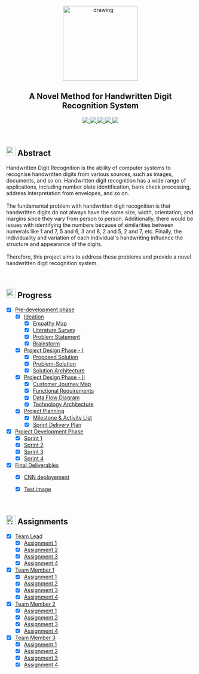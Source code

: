 <br>
<div align="center">
  <img src="https://upload.wikimedia.org/wikipedia/commons/5/51/IBM_logo.svg" align="center" alt="drawing" width="200" />
  <h2 align="center">A Novel Method for Handwritten Digit Recognition System</h2>
</div>


<p align="center">
  <a href="https://www.python.org/">
    <img src="https://img.shields.io/badge/python-ff2626.svg?style=for-the-badge&logo=python&logoColor=white">
  </a>
  <a href="https://flask.palletsprojects.com/">
    <img src="https://img.shields.io/badge/flask-000000.svg?style=for-the-badge&logo=flask&logoColor=white">
  </a>
  <a href="https://pandas.pydata.org/">
    <img src="https://img.shields.io/badge/pandas-150458.svg?style=for-the-badge&logo=pandas&logoColor=white">
  </a>
  <a href="https://www.tensorflow.org/">
    <img src="https://img.shields.io/badge/Tensorflow-ff7626.svg?style=for-the-badge&logo=Tensorflow&logoColor=white">
  </a>
  <a href="https://www.ibm.com/cloud">
    <img src="https://img.shields.io/badge/IBM%20Cloud-990aff?style=for-the-badge&logo=IBM%20Cloud&logoColor=white">
  </a>
</p>
<br>


<h2>
  <img src="https://raw.githubusercontent.com/Tarikul-Islam-Anik/Animated-Fluent-Emojis/master/Emojis/Travel%20and%20places/Star.png" width="25" height="25" />
  Abstract
</h2>

<p>Handwritten Digit Recognition is the ability of computer systems to recognise handwritten digits from various
  sources, such as images, documents, and so on. Handwritten digit recognition has a wide range of applications,
  including number plate identification, bank check processing, address interpretation from envelopes, and so
  on.<br><br>
  The fundamental problem with handwritten digit recognition is that handwritten digits do not always have the same
  size, width, orientation, and margins since they vary from person to person. Additionally, there would be issues with
  identifying the numbers because of similarities between numerals like 1 and 7, 5 and 6, 3 and 8, 2 and 5, 2 and 7,
  etc. Finally, the individuality and variation of each individual's handwriting influence the structure and appearance
  of the digits.<br><br>
  Therefore, this project aims to address these problems and provide a novel handwritten digit recognition system.</p>
<br>


<h2>
  <img src="https://raw.githubusercontent.com/Tarikul-Islam-Anik/Animated-Fluent-Emojis/master/Emojis/Travel%20and%20places/Fire.png" width="25" height="25" />
  Progress
</h2>

- [x] [Pre-development phase](https://github.com/IBM-EPBL/IBM-Project-37435-1660309097/tree/main/IBM_PROJECT-A_NOVEL_METHOD_FOR_HANDWRITTEN_DIGIT_RECOGNITION_SYSTEM/PRE_DEVELOPMENT_PHASE)
  - [x] [Ideation](https://github.com/IBM-EPBL/IBM-Project-37435-1660309097/tree/main/IBM_PROJECT-A_NOVEL_METHOD_FOR_HANDWRITTEN_DIGIT_RECOGNITION_SYSTEM/PRE_DEVELOPMENT_PHASE/IDEATION)
    - [x] [Empathy Map](https://github.com/IBM-EPBL/IBM-Project-37435-1660309097/blob/main/IBM_PROJECT-A_NOVEL_METHOD_FOR_HANDWRITTEN_DIGIT_RECOGNITION_SYSTEM/PRE_DEVELOPMENT_PHASE/IDEATION/EMPATHY_MAP.png)
    - [x] [Literature Survey](https://github.com/IBM-EPBL/IBM-Project-37435-1660309097/blob/main/IBM_PROJECT-A_NOVEL_METHOD_FOR_HANDWRITTEN_DIGIT_RECOGNITION_SYSTEM/PRE_DEVELOPMENT_PHASE/IDEATION/LITERATURE_SURVEY.pdf)
    - [x] [Problem Statement](https://github.com/IBM-EPBL/IBM-Project-133-1658212729/blob/main/Project%20Design%20%26%20Planning/Ideation%20Phase/Problem%20Statement.jpg)
    - [x] [Brainstorm](https://github.com/IBM-EPBL/IBM-Project-37435-1660309097/blob/main/IBM_PROJECT-A_NOVEL_METHOD_FOR_HANDWRITTEN_DIGIT_RECOGNITION_SYSTEM/PRE_DEVELOPMENT_PHASE/IDEATION/BRAIN_STORM.pdf)
  - [x] [Project Design Phase - I](https://github.com/IBM-EPBL/IBM-Project-37435-1660309097/tree/main/IBM_PROJECT-A_NOVEL_METHOD_FOR_HANDWRITTEN_DIGIT_RECOGNITION_SYSTEM/PRE_DEVELOPMENT_PHASE/PROJECT_DESIGN_PHASE1)
    - [x] [Proposed Solution](https://github.com/IBM-EPBL/IBM-Project-37435-1660309097/blob/main/IBM_PROJECT-A_NOVEL_METHOD_FOR_HANDWRITTEN_DIGIT_RECOGNITION_SYSTEM/PRE_DEVELOPMENT_PHASE/PROJECT_DESIGN_PHASE1/PROPOSED_SOLUTION.pdf.pdf)
    - [x] [Problem-Solution](https://github.com/IBM-EPBL/IBM-Project-37435-1660309097/blob/main/IBM_PROJECT-A_NOVEL_METHOD_FOR_HANDWRITTEN_DIGIT_RECOGNITION_SYSTEM/PRE_DEVELOPMENT_PHASE/PROJECT_DESIGN_PHASE1/PROBLEM_SOLUTION_FIT.pdf)
    - [x] [Solution Architecture](https://github.com/IBM-EPBL/IBM-Project-37435-1660309097/blob/main/IBM_PROJECT-A_NOVEL_METHOD_FOR_HANDWRITTEN_DIGIT_RECOGNITION_SYSTEM/PRE_DEVELOPMENT_PHASE/PROJECT_DESIGN_PHASE1/SOLUTION_ARCHITECTURE.pdf)
  - [x] [Project Design Phase - II](https://github.com/IBM-EPBL/IBM-Project-37435-1660309097/tree/main/IBM_PROJECT-A_NOVEL_METHOD_FOR_HANDWRITTEN_DIGIT_RECOGNITION_SYSTEM/PRE_DEVELOPMENT_PHASE/PROJECT_DESIGN_PHASE2)
    - [x] [Customer Journey Map](https://github.com/IBM-EPBL/IBM-Project-37435-1660309097/blob/main/IBM_PROJECT-A_NOVEL_METHOD_FOR_HANDWRITTEN_DIGIT_RECOGNITION_SYSTEM/PRE_DEVELOPMENT_PHASE/PROJECT_DESIGN_PHASE2/CUSTOMER_JOURNEY_MAP.pdf)
    - [x] [Functional Requirements](https://github.com/IBM-EPBL/IBM-Project-37435-1660309097/blob/main/IBM_PROJECT-A_NOVEL_METHOD_FOR_HANDWRITTEN_DIGIT_RECOGNITION_SYSTEM/PRE_DEVELOPMENT_PHASE/PROJECT_DESIGN_PHASE2/FUNCTIONAL_REQUIREMENTS.pdf)
    - [x] [Data Flow Diagram](https://github.com/IBM-EPBL/IBM-Project-37435-1660309097/blob/main/IBM_PROJECT-A_NOVEL_METHOD_FOR_HANDWRITTEN_DIGIT_RECOGNITION_SYSTEM/PRE_DEVELOPMENT_PHASE/PROJECT_DESIGN_PHASE2/DATA_FLOW_DIAGRAM.pdf)
    - [x] [Technology Architecture](https://github.com/IBM-EPBL/IBM-Project-37435-1660309097/blob/main/IBM_PROJECT-A_NOVEL_METHOD_FOR_HANDWRITTEN_DIGIT_RECOGNITION_SYSTEM/PRE_DEVELOPMENT_PHASE/PROJECT_DESIGN_PHASE2/TECHNOLOGY_ARCHITECTURE.pdf)
  - [x] [Project Planning](https://github.com/IBM-EPBL/IBM-Project-37435-1660309097/tree/main/IBM_PROJECT-A_NOVEL_METHOD_FOR_HANDWRITTEN_DIGIT_RECOGNITION_SYSTEM/PRE_DEVELOPMENT_PHASE/PROJECT_PLANNING)
    - [x] [Milestone & Activity List](https://github.com/IBM-EPBL/IBM-Project-37435-1660309097/blob/main/IBM_PROJECT-A_NOVEL_METHOD_FOR_HANDWRITTEN_DIGIT_RECOGNITION_SYSTEM/PRE_DEVELOPMENT_PHASE/PROJECT_PLANNING/MILESTONE_AND_ACTIVITY_LIST.docx)
    - [x] [Sprint Delivery Plan](https://github.com/IBM-EPBL/IBM-Project-37435-1660309097/blob/main/IBM_PROJECT-A_NOVEL_METHOD_FOR_HANDWRITTEN_DIGIT_RECOGNITION_SYSTEM/PRE_DEVELOPMENT_PHASE/PROJECT_PLANNING/SPRINT_DELIVERY_PLAN.docx)
- [x] [Project Development Phase](https://github.com/IBM-EPBL/IBM-Project-37435-1660309097/tree/main/IBM_PROJECT-A_NOVEL_METHOD_FOR_HANDWRITTEN_DIGIT_RECOGNITION_SYSTEM/PROJECT_DEVELOPMENT_PHASE)
  - [x] [Sprint 1](https://github.com/IBM-EPBL/IBM-Project-37435-1660309097/tree/main/IBM_PROJECT-A_NOVEL_METHOD_FOR_HANDWRITTEN_DIGIT_RECOGNITION_SYSTEM/PROJECT_DEVELOPMENT_PHASE/SPRINT_1)
  - [x] [Sprint 2](https://github.com/IBM-EPBL/IBM-Project-37435-1660309097/tree/main/IBM_PROJECT-A_NOVEL_METHOD_FOR_HANDWRITTEN_DIGIT_RECOGNITION_SYSTEM/PROJECT_DEVELOPMENT_PHASE/SPRINT_2)
  - [x] [Sprint 3](https://github.com/IBM-EPBL/IBM-Project-37435-1660309097/tree/main/IBM_PROJECT-A_NOVEL_METHOD_FOR_HANDWRITTEN_DIGIT_RECOGNITION_SYSTEM/PROJECT_DEVELOPMENT_PHASE/SPRINT_3)
  - [x] [Sprint 4](https://github.com/IBM-EPBL/IBM-Project-37435-1660309097/tree/main/IBM_PROJECT-A_NOVEL_METHOD_FOR_HANDWRITTEN_DIGIT_RECOGNITION_SYSTEM/PROJECT_DEVELOPMENT_PHASE/SPRINT_4)
- [x] [Final Deliverables](https://github.com/IBM-EPBL/IBM-Project-37435-1660309097/tree/main/IBM_PROJECT-A_NOVEL_METHOD_FOR_HANDWRITTEN_DIGIT_RECOGNITION_SYSTEM/FINAL_DELIVERABLES)
    - [x] [CNN deployement](https://github.com/IBM-EPBL/IBM-Project-37435-1660309097/blob/main/IBM_PROJECT-A_NOVEL_METHOD_FOR_HANDWRITTEN_DIGIT_RECOGNITION_SYSTEM/FINAL_DELIVERABLES/CNN_DEPLOYMENTS.ipynb)
    - [x] [Test image](https://github.com/IBM-EPBL/IBM-Project-37435-1660309097/blob/main/IBM_PROJECT-A_NOVEL_METHOD_FOR_HANDWRITTEN_DIGIT_RECOGNITION_SYSTEM/FINAL_DELIVERABLES/test_image.jpg)


<br>


<h2> 
  <img src="https://raw.githubusercontent.com/Tarikul-Islam-Anik/Animated-Fluent-Emojis/master/Emojis/Travel%20and%20places/High%20Voltage.png" alt="High Voltage" width="25" height="25" /> Assignments 
</h2>

- [x] [Team Lead](https://github.com/IBM-EPBL/IBM-Project-37435-1660309097/tree/main/IBM_PROJECT-A_NOVEL_METHOD_FOR_HANDWRITTEN_DIGIT_RECOGNITION_SYSTEM/ASSESSMENTS/TEAM_LEAD_SOWMIYA%20A)
  - [x] [Assignment 1](https://github.com/IBM-EPBL/IBM-Project-37435-1660309097/blob/main/IBM_PROJECT-A_NOVEL_METHOD_FOR_HANDWRITTEN_DIGIT_RECOGNITION_SYSTEM/ASSESSMENTS/TEAM_LEAD_SOWMIYA%20A/ASSIGNMENT_1_111919106058(SOWMIYA%20A).ipynb)
  - [x] [Assignment 2](https://github.com/IBM-EPBL/IBM-Project-37435-1660309097/blob/main/IBM_PROJECT-A_NOVEL_METHOD_FOR_HANDWRITTEN_DIGIT_RECOGNITION_SYSTEM/ASSESSMENTS/TEAM_LEAD_SOWMIYA%20A/ASSIGNMENT_2_111919106058(SOWMIYA%20A).ipynb)
  - [x] [Assignment 3](https://github.com/IBM-EPBL/IBM-Project-37435-1660309097/blob/main/IBM_PROJECT-A_NOVEL_METHOD_FOR_HANDWRITTEN_DIGIT_RECOGNITION_SYSTEM/ASSESSMENTS/TEAM_LEAD_SOWMIYA%20A/ASSIGNMENT_3_111919106058(SOWMIYA%20A).ipynb)
  - [x] [Assignment 4](https://github.com/IBM-EPBL/IBM-Project-37435-1660309097/blob/main/IBM_PROJECT-A_NOVEL_METHOD_FOR_HANDWRITTEN_DIGIT_RECOGNITION_SYSTEM/ASSESSMENTS/TEAM_LEAD_SOWMIYA%20A/ASSIGNMENT_4_111919106058(SOWMIYA%20A).ipynb)
- [x] [Team Member 1](https://github.com/IBM-EPBL/IBM-Project-37435-1660309097/tree/main/IBM_PROJECT-A_NOVEL_METHOD_FOR_HANDWRITTEN_DIGIT_RECOGNITION_SYSTEM/ASSESSMENTS/M1_NIVETHA%20S)
  - [x] [Assignment 1](https://github.com/IBM-EPBL/IBM-Project-37435-1660309097/blob/main/IBM_PROJECT-A_NOVEL_METHOD_FOR_HANDWRITTEN_DIGIT_RECOGNITION_SYSTEM/ASSESSMENTS/M1_NIVETHA%20S/ASSIGNMENT_1_111919106045(NIVETHA%20S).ipynb)
  - [x] [Assignment 2](https://github.com/IBM-EPBL/IBM-Project-37435-1660309097/blob/main/IBM_PROJECT-A_NOVEL_METHOD_FOR_HANDWRITTEN_DIGIT_RECOGNITION_SYSTEM/ASSESSMENTS/M1_NIVETHA%20S/ASSIGNMENT_2_111919106045(NIVETHA%20S).ipynb)
  - [x] [Assignment 3](https://github.com/IBM-EPBL/IBM-Project-37435-1660309097/blob/main/IBM_PROJECT-A_NOVEL_METHOD_FOR_HANDWRITTEN_DIGIT_RECOGNITION_SYSTEM/ASSESSMENTS/M1_NIVETHA%20S/ASSIGNMENT_3_111919106045(NIVETHA%20S).ipynb)
  - [x] [Assignment 4](https://github.com/IBM-EPBL/IBM-Project-37435-1660309097/blob/main/IBM_PROJECT-A_NOVEL_METHOD_FOR_HANDWRITTEN_DIGIT_RECOGNITION_SYSTEM/ASSESSMENTS/M1_NIVETHA%20S/ASSIGNMENT_4_111919106045(NIVETHA%20S).ipynb)
- [x] [Team Member 2](https://github.com/IBM-EPBL/IBM-Project-37435-1660309097/tree/main/IBM_PROJECT-A_NOVEL_METHOD_FOR_HANDWRITTEN_DIGIT_RECOGNITION_SYSTEM/ASSESSMENTS/M2_KOWSHIKA%20T)
  - [x] [Assignment 1](https://github.com/IBM-EPBL/IBM-Project-37435-1660309097/blob/main/IBM_PROJECT-A_NOVEL_METHOD_FOR_HANDWRITTEN_DIGIT_RECOGNITION_SYSTEM/ASSESSMENTS/M2_KOWSHIKA%20T/ASSIGNMENT_1_111919106032(KOWSHIKA%20T).ipynb)
  - [x] [Assignment 2](https://github.com/IBM-EPBL/IBM-Project-37435-1660309097/blob/main/IBM_PROJECT-A_NOVEL_METHOD_FOR_HANDWRITTEN_DIGIT_RECOGNITION_SYSTEM/ASSESSMENTS/M2_KOWSHIKA%20T/ASSIGNMENT_2_111919106032(KOWSHIKA%20T).ipynb)
  - [x] [Assignment 3](https://github.com/IBM-EPBL/IBM-Project-37435-1660309097/blob/main/IBM_PROJECT-A_NOVEL_METHOD_FOR_HANDWRITTEN_DIGIT_RECOGNITION_SYSTEM/ASSESSMENTS/M2_KOWSHIKA%20T/ASSIGNMENT_3_111919106032(KOWSHIKA%20T).ipynb)
  - [x] [Assignment 4](https://github.com/IBM-EPBL/IBM-Project-37435-1660309097/blob/main/IBM_PROJECT-A_NOVEL_METHOD_FOR_HANDWRITTEN_DIGIT_RECOGNITION_SYSTEM/ASSESSMENTS/M2_KOWSHIKA%20T/ASSIGNMENT_4_111919106032(KOWSHIKA%20T).ipynb)
- [x] [Team Member 3](https://github.com/IBM-EPBL/IBM-Project-37435-1660309097/tree/main/IBM_PROJECT-A_NOVEL_METHOD_FOR_HANDWRITTEN_DIGIT_RECOGNITION_SYSTEM/ASSESSMENTS/M3_RAJESWARI%20C)
  - [x] [Assignment 1](https://github.com/IBM-EPBL/IBM-Project-37435-1660309097/blob/main/IBM_PROJECT-A_NOVEL_METHOD_FOR_HANDWRITTEN_DIGIT_RECOGNITION_SYSTEM/ASSESSMENTS/M3_RAJESWARI%20C/ASSIGNMENT%20_1%20111919106050%20%20RAJESWARI.ipynb)
  - [x] [Assignment 2](https://github.com/IBM-EPBL/IBM-Project-37435-1660309097/blob/main/IBM_PROJECT-A_NOVEL_METHOD_FOR_HANDWRITTEN_DIGIT_RECOGNITION_SYSTEM/ASSESSMENTS/M3_RAJESWARI%20C/ASSIGNMENT_2%20111919106050%20%20RAJESWARI.ipynb)
  - [x] [Assignment 3](https://github.com/IBM-EPBL/IBM-Project-37435-1660309097/blob/main/IBM_PROJECT-A_NOVEL_METHOD_FOR_HANDWRITTEN_DIGIT_RECOGNITION_SYSTEM/ASSESSMENTS/M3_RAJESWARI%20C/ASSIGNMENT%20_3%20111919106050%20RAJESWARI.ipynb)
  - [x] [Assignment 4](https://github.com/IBM-EPBL/IBM-Project-37435-1660309097/blob/main/IBM_PROJECT-A_NOVEL_METHOD_FOR_HANDWRITTEN_DIGIT_RECOGNITION_SYSTEM/ASSESSMENTS/M3_RAJESWARI%20C/Assignment%204%20111919106050%20(1).pdf)
